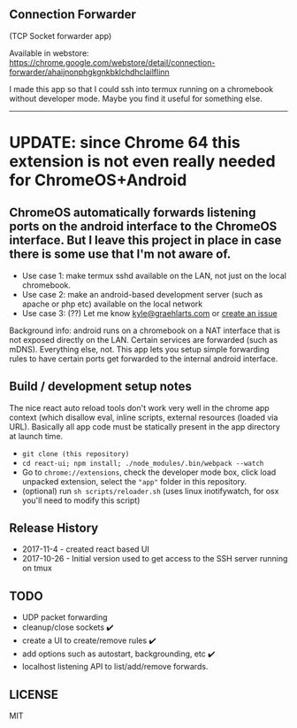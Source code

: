 ## Connection Forwarder
(TCP Socket forwarder app)

Available in webstore: https://chrome.google.com/webstore/detail/connection-forwarder/ahaijnonphgkgnkbklchdhclailflinn

I made this app so that I could ssh into termux running on a chromebook without developer mode. Maybe you find it useful for something else.

---
# UPDATE: since Chrome 64 this extension is not even really needed for ChromeOS+Android
ChromeOS automatically forwards listening ports on the android interface to the ChromeOS interface. But I leave this project in place in case there is some use that I'm not aware of.
---


- Use case 1: make termux sshd available on the LAN, not just on the local chromebook.
- Use case 2: make an android-based development server (such as apache or php etc) available on the local network
- Use case 3: (??) Let me know kyle@graehlarts.com or [create an issue](https://github.com/kzahel/connection-forwarder/issues)

Background info: android runs on a chromebook on a NAT interface that is not exposed directly on the LAN. Certain services are forwarded (such as mDNS). Everything else, not. This app lets you setup simple forwarding rules to have certain ports get forwarded to the internal android interface.

## Build / development setup notes

The nice react auto reload tools don't work very well in the chrome app context (which disallow eval, inline scripts, external resources (loaded via URL). Basically all app code must be statically present in the app directory at launch time.

- `git clone (this repository)`
- `cd react-ui; npm install; ./node_modules/.bin/webpack --watch`
- Go to `chrome://extensions`, check the developer mode box, click load unpacked extension, select the `"app"` folder in this repository.
- (optional) run `sh scripts/reloader.sh` (uses linux inotifywatch, for osx you'll need to modify this script)

## Release History

- 2017-11-4 - created react based UI
- 2017-10-26 - Initial version used to get access to the SSH server running on tmux

## TODO

- UDP packet forwarding
- cleanup/close sockets ✔️
- create a UI to create/remove rules ✔️
- add options such as autostart, backgrounding, etc ✔️
- localhost listening API to list/add/remove forwards.

## LICENSE

MIT
